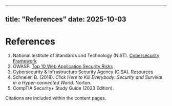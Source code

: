 


---
title: "References"
date: 2025-10-03
---

# References  

1. National Institute of Standards and Technology (NIST). [Cybersecurity Framework](https://www.nist.gov/cyberframework)  
2. OWASP. [Top 10 Web Application Security Risks](https://owasp.org/www-project-top-ten/)  
3. Cybersecurity & Infrastructure Security Agency (CISA). [Resources](https://www.cisa.gov/)  
4. Schneier, B. (2018). *Click Here to Kill Everybody: Security and Survival in a Hyper-connected World*. Norton.  
5. CompTIA Security+ Study Guide (2023 Edition).  

Citations are included within the content pages.  
